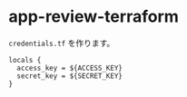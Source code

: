 # app-review-terraform


`credentials.tf` を作ります。

```
locals {
  access_key = ${ACCESS_KEY}
  secret_key = ${SECRET_KEY}
}
```
